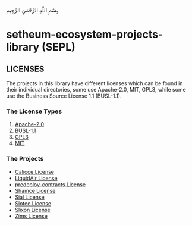 بِسْمِ اللَّهِ الرَّحْمَنِ الرَّحِيم

# setheum-ecosystem-projects-library (SEPL)

## LICENSES

The projects in this library have different licenses which can be found in their individual directories, some use Apache-2.0, MIT, GPL3, while some use the Business Source License 1.1 (BUSL-1.1).

### The License Types

1. [Apache-2.0](../LICENSES/Apache-2.0.md)
2. [BUSL-1.1](../LICENSES/BUSL-1.1.md)
3. [GPL3](../LICENSES/GPL3.md)
4. [MIT](../LICENSES/MIT.md)

### The Projects

- [Calioce License](https://github.com/Setheum-Labs/Calioce/blob/main/LICENSE.md)
- [LiquidAir License](https://github.com/Setheum-Labs/LiquidAir/blob/main/LICENSE.md)
- [predeploy-contracts License](https://github.com/Setheum-Labs/predeploy-contracts/blob/master/LICENSE.md)
- [Shamce License](https://github.com/Setheum-Labs/Shamce/blob/main/LICENSE.md)
- [Sial License](https://github.com/Setheum-Labs/Sial/blob/main/LICENSE.md)
- [Siotee License](https://github.com/Setheum-Labs/Siotee/blob/main/LICENSE.md)
- [Slixon License](https://github.com/Setheum-Labs/Slixon/blob/main/LICENSE.md)
- [Zims License](https://github.com/Setheum-Labs/Zims/blob/main/LICENSE.md)
